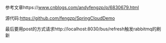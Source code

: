 参考文章https://www.cnblogs.com/andyfengzp/p/6830679.html

源代码:https://github.com/fengzp/SpringCloudDemo

最后要用post的方式请求http://localhost:8030/bus/refresh触发rabbitmq的刷新
